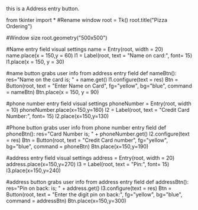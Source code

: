 
 this is a Address entry button.

from tkinter import *
#Rename window
root = Tk()
root.title("Pizza Ordering")

#Window size
root.geometry("500x500")

#Name entry field visual settings
name = Entry(root, width = 20)
name.place(x = 150,y = 60)
l1 = Label(root, text = "Name on card:", font= 15)
l1.place(x = 150, y = 30)

#name button grabs user info from address entry field
def nameBtn():
    res="Name on the card is; " + name.get()
    l1.configure(text = res)
Btn = Button(root, text = "Enter Name on Card", fg="yellow", bg="blue", command = nameBtn)
Btn.place(x = 150, y = 90)



#phone number entry field visual settings
phoneNumber = Entry(root, width = 10)
phoneNumber.place(x=150,y=160)
l2 = Label(root, text = "Credit Card Number:", font= 15)
l2.place(x=150,y=130)

#Phone button grabs user info from  phone number entry field
def phoneBtn():
    res="Card Number is; " + phoneNumber.get()
    l2.configure(text = res)
Btn = Button(root, text = "Credit Card number", fg="yellow", bg="blue", command = phoneBtn)
Btn.place(x=150,y=190)

#address entry field visual settings
address = Entry(root, width = 20)
address.place(x=150,y=270)
l3 = Label(root, text = "Pin:", font= 15)
l3.place(x=150,y=240)

#address button grabs user info from address entry field
def addressBtn():
    res="Pin on back: is; " + address.get()
    l3.configure(text = res)
Btn = Button(root, text = "Enter the digit pin on back:", fg="yellow", bg="blue", command = addressBtn)
Btn.place(x=150,y=300)





